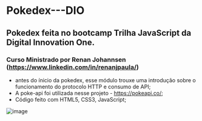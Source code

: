 # Pokedex---DIO

## Pokedex feita no bootcamp Trilha JavaScript da Digital Innovation One.
### Curso Ministrado por Renan Johannsen (https://www.linkedin.com/in/renanjpaula/)

- antes do ínicio da pokedex, esse módulo trouxe uma introdução sobre o funcionamento do protocolo HTTP e consumo de API;
- A poke-api foi utilizada nesse projeto - https://pokeapi.co/;
- Código feito com HTML5, CSS3, JavaScript;

![image](https://user-images.githubusercontent.com/87333149/187459656-55791936-3768-42c4-8cfe-9a9832696ae5.png)
